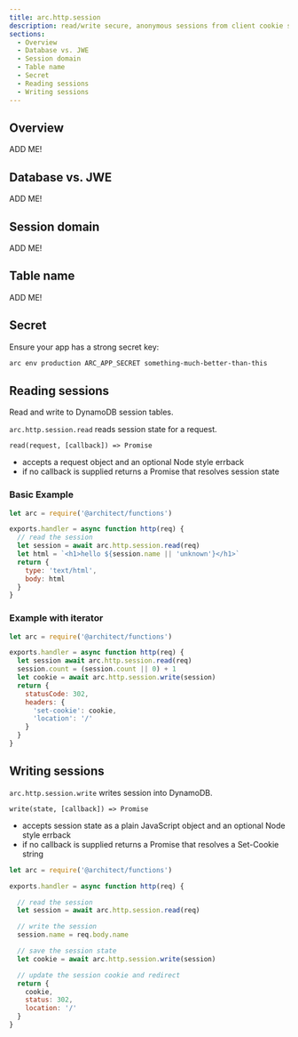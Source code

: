 ```yaml
---
title: arc.http.session
description: read/write secure, anonymous sessions from client cookie stores or a secure database
sections:
  - Overview
  - Database vs. JWE
  - Session domain
  - Table name
  - Secret
  - Reading sessions
  - Writing sessions
---
```


## Overview

ADD ME!


## Database vs. JWE

ADD ME!


## Session domain

ADD ME!


## Table name

ADD ME!


## Secret

Ensure your app has a strong secret key:

```bash
arc env production ARC_APP_SECRET something-much-better-than-this
```

## Reading sessions

Read and write to DynamoDB session tables.

`arc.http.session.read` reads session state for a request.

`read(request, [callback]) => Promise` 
- accepts a request object and an optional Node style errback
- if no callback is supplied returns a Promise that resolves session state

### Basic Example

```javascript
let arc = require('@architect/functions')

exports.handler = async function http(req) {
  // read the session
  let session = await arc.http.session.read(req)
  let html = `<h1>hello ${session.name || 'unknown'}</h1>`
  return {
    type: 'text/html',
    body: html
  }
}
```

### Example with iterator

```javascript
let arc = require('@architect/functions')

exports.handler = async function http(req) {
  let session await arc.http.session.read(req)
  session.count = (session.count || 0) + 1
  let cookie = await arc.http.session.write(session)
  return {
    statusCode: 302, 
    headers: {
      'set-cookie': cookie,
      'location': '/'
    }
  }
}
```

## Writing sessions

`arc.http.session.write` writes session into DynamoDB.

`write(state, [callback]) => Promise`
- accepts session state as a plain JavaScript object and an optional Node style errback
- if no callback is supplied returns a Promise that resolves a Set-Cookie string

```javascript
let arc = require('@architect/functions')

exports.handler = async function http(req) {

  // read the session
  let session = await arc.http.session.read(req)

  // write the session
  session.name = req.body.name

  // save the session state 
  let cookie = await arc.http.session.write(session)

  // update the session cookie and redirect
  return {
    cookie,
    status: 302,
    location: '/'
  }
}
```
